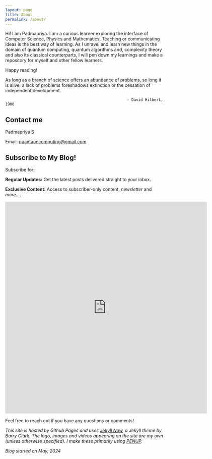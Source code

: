 ```yaml
---
layout: page
title: About
permalink: /about/
---
```

                                                        
Hi! I am Padmapriya. I am a curious learner exploring the interface of Computer Science, Physics and Mathematics. Teaching or communicating ideas is the best way of learning. As I unravel and learn new things in the domain of quantum computing, quantum algorithms and, complexity theory and also its classical counterparts, I will pen down my learnings and make a repository for myself and other fellow learners. 

Happy reading!

  As long as a branch of science offers an abundance of problems, so long it is alive; 
  a lack of problems foreshadows extinction or the cessation of independent development.    

                                                          - David Hilbert, 1900

## Contact me

Padmapriya S

Email: [quantaoncomputing@gmail.com](mailto:quantaoncomputing@gmail.com)

## Subscribe to My Blog!

Subscribe for:

**Regular Updates:** Get the latest posts delivered straight to your inbox.

**Exclusive Content:** Access to subscriber-only content, *newsletter* and *more...*.

<div class="form-container">
<iframe src="https://docs.google.com/forms/d/e/1FAIpQLSdTJ_nCEkPI9-DMx0voILUG8t2czAgns4gOWU3Fy2d-Ptqj8A/viewform?embedded=true" width="640" height="672" frameborder="0" marginheight="0" marginwidth="0">Loading…</iframe>
</div>

Feel free to reach out if you have any questions or comments!

*This site is hosted by Github Pages and uses [Jekyll Now](https://github.com/barryclark/jekyll-now), a Jekyll theme by Barry Clark. 
The logo, images and videos appearing on the site are my own (unless otherwise specified). I make these primarily using [PENUP](https://www.penup.com/main/home).* 

*Blog started on May, 2024*
